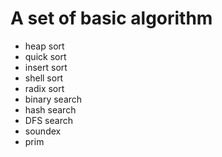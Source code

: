 A set of basic algorithm
=========

+ heap sort
+ quick sort
+ insert sort
+ shell sort
+ radix sort
+ binary search
+ hash search
+ DFS search
+ soundex
+ prim
